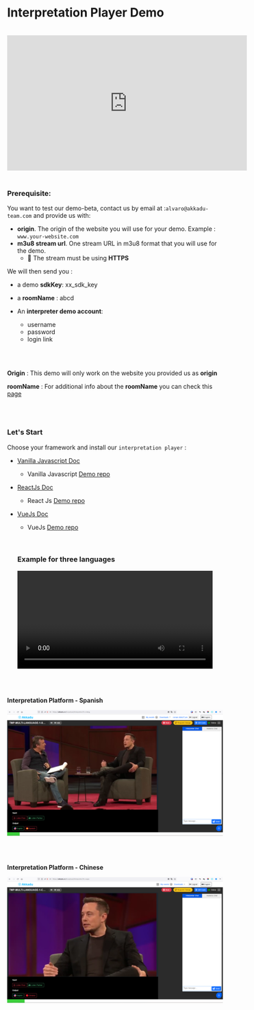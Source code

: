 # Interpretation Player Demo

<br>
<iframe width="560" height="315" src="https://www.youtube.com/embed/GE4_qnR43I0" title="YouTube video player" frameborder="0" allow="accelerometer; autoplay; clipboard-write; encrypted-media; gyroscope; picture-in-picture" allowfullscreen></iframe>
<br>
<br>

### Prerequisite:

You want to test our demo-beta, contact us by email at :`alvaro@akkadu-team.com` and provide us with:
- **origin**. The origin of the website you will use for your demo. Example : `www.your-website.com`
- **m3u8 stream url**. One stream URL in m3u8 format that you will use for the demo.
  - 🚨 The stream must be using **HTTPS** 

We will then send you : 
- a demo **sdkKey**: xx_sdk_key
- a **roomName** : abcd

- An **interpreter demo account**:
  - username
  - password
  - login link


<br>
<br>

**Origin** : This demo will only work on the website you provided us as **origin**

**roomName** : For additional info about the **roomName** you can check this [page](/interpretation-player/roomname)


<br>
<br>


### Let's Start

Choose your framework and install our `interpretation player` :
- [Vanilla Javascript Doc](/getting-started/vanilla-js.html#registering-the-interpretation-player)
  - Vanilla Javascript [Demo repo](https://github.com/Akkadu/rsi-widgets/tree/main/packages/rsi-vanilla-example)

- [ReactJs Doc](/getting-started/react.html#registering-the-interpretation-player)
  - React Js [Demo repo](https://github.com/Akkadu/rsi-widgets/tree/main/packages/rsi-react-example)

- [VueJs Doc](/getting-started/vue.html#registering-the-interpretation-player)
  - VueJs [Demo repo](https://github.com/Akkadu/rsi-widgets/tree/main/packages/rsi-vue-example)




  <br>
  <br>

  ### Example for three languages

  <video src="https://assets.akkadu.com/akkadu-rsi-widget/assets/test-musk-speech.mp4" width="95%" controls="true" autoplay="false" ></video>
<br>
<br>

**Interpretation Platform - Spanish**
<br>

![interpretation-platform-2](../images/interpretation-platform-2.png)

<br>
<br>

**Interpretation Platform - Chinese**
<br>

![interpretation-platform-1](../images/interpretation-platform-1.png)

